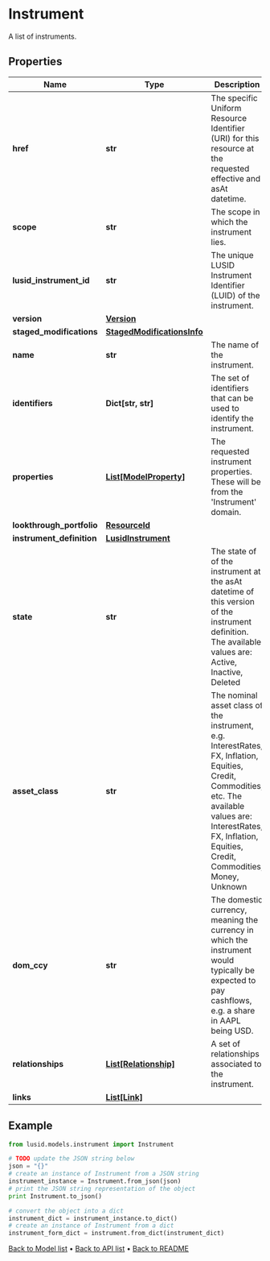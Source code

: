 # Instrument

A list of instruments.

## Properties
Name | Type | Description | Notes
------------ | ------------- | ------------- | -------------
**href** | **str** | The specific Uniform Resource Identifier (URI) for this resource at the requested effective and asAt datetime. | [optional] 
**scope** | **str** | The scope in which the instrument lies. | [optional] 
**lusid_instrument_id** | **str** | The unique LUSID Instrument Identifier (LUID) of the instrument. | 
**version** | [**Version**](Version.md) |  | 
**staged_modifications** | [**StagedModificationsInfo**](StagedModificationsInfo.md) |  | [optional] 
**name** | **str** | The name of the instrument. | 
**identifiers** | **Dict[str, str]** | The set of identifiers that can be used to identify the instrument. | 
**properties** | [**List[ModelProperty]**](ModelProperty.md) | The requested instrument properties. These will be from the &#39;Instrument&#39; domain. | [optional] 
**lookthrough_portfolio** | [**ResourceId**](ResourceId.md) |  | [optional] 
**instrument_definition** | [**LusidInstrument**](LusidInstrument.md) |  | [optional] 
**state** | **str** | The state of of the instrument at the asAt datetime of this version of the instrument definition. The available values are: Active, Inactive, Deleted | 
**asset_class** | **str** | The nominal asset class of the instrument, e.g. InterestRates, FX, Inflation, Equities, Credit, Commodities, etc. The available values are: InterestRates, FX, Inflation, Equities, Credit, Commodities, Money, Unknown | [optional] 
**dom_ccy** | **str** | The domestic currency, meaning the currency in which the instrument would typically be expected to pay cashflows, e.g. a share in AAPL being USD. | [optional] 
**relationships** | [**List[Relationship]**](Relationship.md) | A set of relationships associated to the instrument. | [optional] 
**links** | [**List[Link]**](Link.md) |  | [optional] 

## Example

```python
from lusid.models.instrument import Instrument

# TODO update the JSON string below
json = "{}"
# create an instance of Instrument from a JSON string
instrument_instance = Instrument.from_json(json)
# print the JSON string representation of the object
print Instrument.to_json()

# convert the object into a dict
instrument_dict = instrument_instance.to_dict()
# create an instance of Instrument from a dict
instrument_form_dict = instrument.from_dict(instrument_dict)
```
[Back to Model list](../README.md#documentation-for-models) &#8226; [Back to API list](../README.md#documentation-for-api-endpoints) &#8226; [Back to README](../README.md)


